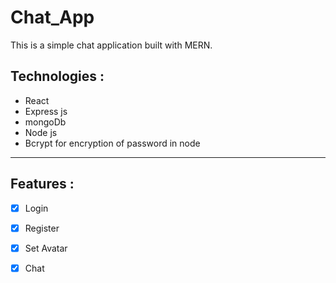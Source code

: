 # Chat_App
This is a simple chat application built with MERN.

## Technologies :
- React
- Express js
- mongoDb
- Node js
- Bcrypt for encryption of password in node



----

## Features :
- [x] Login
- [x] Register
- [x] Set Avatar
- [X] Chat

